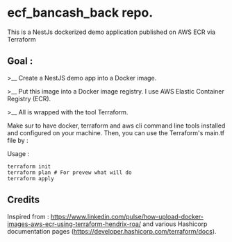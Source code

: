 # ecf_bancash_back repo.
This is a NestJs dockerized demo application published on AWS ECR via Terraform


## Goal :

<p>>__ Create a NestJS demo app into a Docker image.</p>
<p>>__ Put this image into a Docker image registry. I use AWS Elastic Container Registry (ECR).</p>
<p>>__ All is wrapped with the tool Terraform.</p>


Make sur to have docker, terraform and aws cli command line tools installed and configured on your machine. Then, you can use the Terraform's main.tf file by :

Usage :
```
terraform init
terraform plan # For prevew what will do
terraform apply
```



## Credits
Inspired from : 
https://www.linkedin.com/pulse/how-upload-docker-images-aws-ecr-using-terraform-hendrix-roa/
and various Hashicorp documentation pages (https://developer.hashicorp.com/terraform/docs).
